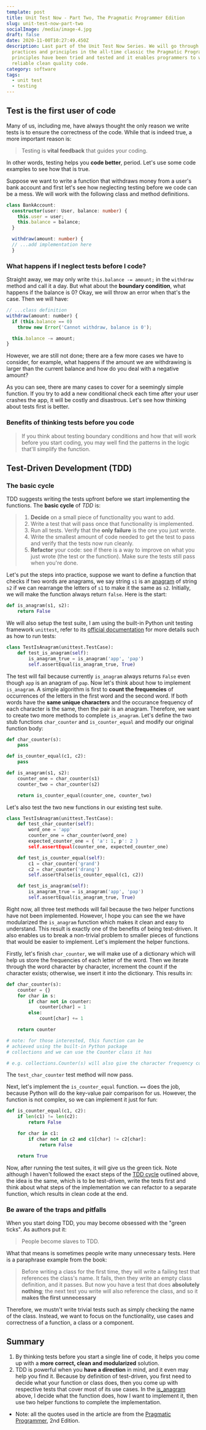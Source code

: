 ```yaml
---
template: post
title: Unit Test Now - Part Two, The Pragmatic Programmer Edition
slug: unit-test-now-part-two
socialImage: /media/image-4.jpg
draft: false
date: 2020-11-00T10:27:49.450Z
description: Last part of the Unit Test Now Series. We will go through the best
  practices and principles in the all-time classic the Pragmatic Programmer. The
  principles have been tried and tested and it enables programmers to write
  reliable clean quality code.
category: software
tags:
  - unit test
  - testing
---
```


## Test is the first user of code

Many of us, including me, have always thought the only reason we write tests is to ensure the correctness of the code. While that is indeed true, a more important reason is:

> Testing is **vital feedback** that guides your coding.

In other words, testing helps you **code better**, period. Let's use some code examples to see how that is true.

Suppose we want to write a function that withdraws money from a user's bank account and first let's see how neglecting testing before we code can be a mess. We will work with the following class and method definitions.

```typescript
class BankAccount:
  constructor(user: User, balance: number) {
    this.user = user;
    this.balance = balance;
  }

  withdraw(amount: number) {
  // ...add implementation here
  }
```

### What happens if I neglect tests before I code?

Straight away, we may only write `this.balance -= amount;` in the `withdraw` method and call it a day. But what about the **boundary condition**, what happens if the balance is 0? Okay, we will throw an error when that's the case. Then we will have:

```javascript
// ...class definition
withdraw(amount: number) {
  if (this.balance == 0)
    throw new Error('Cannot withdraw, balance is 0');

  this.balance -= amount;
}
```

However, we are still not done; there are a few more cases we have to consider, for example, what happens if the amount we are withdrawing is larger than the current balance and how do you deal with a negative amount?

As you can see, there are many cases to cover for a seemingly simple function. If you try to add a new conditional check each time after your user crashes the app, it will be costly and disastrous. Let's see how thinking about tests first is better.

### Benefits of thinking tests before you code

> If you think about testing boundary conditions and how that will work before you start coding, you may well find the patterns in the logic that'll simplify the function.

## <a name='tdd' style='border:none;'>Test-Driven Development (TDD)</a>

### <a name='tdd-basic-cycle' style='border:none;'>The basic cycle</a>

TDD suggests writing the tests upfront before we start implementing the functions. The **basic cycle** of _TDD_ is:

> 1. **Decide** on a small piece of functionality you want to add.
> 2. Write a test that will pass once that functionality is implemented.
> 3. Run all tests. Verify that the **only failure** is the one you just wrote.
> 4. Write the smallest amount of code needed to get the test to pass and verify that the tests now run cleanly.
> 5. **Refactor** your code: see if there is a way to improve on what you just wrote (the test or the function). Make sure the tests still pass when you're done.

Let's put the steps into practice, suppose we want to define a function that checks if two words are anagrams, we say string `s1` is an [anagram](https://en.wikipedia.org/wiki/Anagram) of string `s2` if we can rearrange the letters of `s1` to make it the same as `s2`. Initially, we will make the function always return `false`. Here is the start:

```python
def is_anagram(s1, s2):
	return False
```

We will also setup the test suite, I am using the built-in Python unit testing framework `unittest`, refer to its [official documentation](https://docs.python.org/3/library/unittest.html) for more details such as how to run tests:

```python
class TestIsAnagram(unittest.TestCase):
	def test_is_anagram(self):
		is_anagram_true = is_anagram('app', 'pap')
		self.assertEqual(is_anagram_true, True)
```

The test will fail because currently `is_anagram` always returns `False` even though `app` is an anagram of `pap`. Now let's think about how to implement `is_anagram`. A simple algorithm is first to **count the frequencies** of occurrences of the letters in the first word and the second word. If both words have the **same unique characters** and the occurance frequency of each character is the same, then the pair is an anagram. Therefore, we want to create two more methods to complete `is_anagram`. Let's define the two stub functions `char_counter` and `is_counter_equal` and modify our original function body:

```python
def char_counter(s):
	pass

def is_counter_equal(c1, c2):
	pass

def is_anagram(s1, s2):
	counter_one = char_counter(s1)
	counter_two = char_counter(s2)

	return is_counter_equal(counter_one, counter_two)
```

Let's also test the two new functions in our existing test suite.

```python
class TestIsAnagram(unittest.TestCase):
	def test_char_counter(self):
		word_one = 'app'
		counter_one = char_counter(word_one)
		expected_counter_one = { 'a': 1, p': 2 }
		self.assertEqual(counter_one, expected_counter_one)

	def test_is_counter_equal(self):
		c1 = char_counter('grand')
		c2 = char_counter('drang')
		self.assertFalse(is_counter_equal(c1, c2))

	def test_is_anagram(self):
		is_anagram_true = is_anagram('app', 'pap')
		self.assertEqual(is_anagram_true, True)
```

Right now, all three test methods will fail because the two helper functions have not been implemented. However, I hope you can see the we have modularized the `is_anagram` function which makes it clean and easy to understand. This result is exactly one of the benefits of being test-driven. It also enables us to break a non-trivial problem to smaller pieces of functions that would be easier to implement. Let's implement the helper functions.

Firstly, let's finish `char_counter`, we will make use of a dictionary which will help us store the frequencies of each letter of the word. Then we iterate through the word character by character, increment the count if the character exists; otherwise, we insert it into the dictionary. This results in:

```python
def char_counter(s):
	counter = {}
	for char in s:
		if char not in counter:
			counter[char] = 1
		else:
			count[char] += 1

	return counter

# note: for those interested, this function can be
# achieved using the built-in Python package
# collections and we can use the Counter class it has

# e.g. collections.Counter(s) will also give the character frequency counts of the word.
```

The `test_char_counter` test method will now pass.

Next, let's implement the `is_counter_equal` function. `==` does the job, because Python will do the key-value pair comparison for us. However, the function is not complex, so we can implement it just for fun:

```python
def is_counter_equal(c1, c2):
	if len(c1) != len(c2):
		return False

	for char in c1:
		if char not in c2 and c1[char] != c2[char]:
			return False

	return True
```

Now, after running the test suites, it will give us the green tick. Note although I haven't followed the exact steps of the [TDD cycle](#tdd-basic-cycle) outlined above, the idea is the same, which is to be test-driven, write the tests first and think about what steps of the implementation we can refactor to a separate function, which results in clean code at the end.

### Be aware of the traps and pitfalls

When you start doing TDD, you may become obsessed with the "green ticks". As authors put it:

> People become slaves to TDD.

What that means is sometimes people write many unnecessary tests. Here is a paraphrase example from the book:

> Before writing a class for the first time, they will write a failing test that references the class's name. It fails, then they write an empty class definition, and it passes. But now you have a test that does **absolutely nothing**; the next test you write will also reference the class, and so it **makes the first unnecessary**

Therefore, we mustn't write trivial tests such as simply checking the name of the class. Instead, we want to focus on the functionality, use cases and correctness of a function, a class or a component.

## Summary

1. By thinking tests before you start a single line of code, it helps you come up with a **more correct, clean and modularized** solution.
2. TDD is powerful when you **have a direction** in mind, and it even may help you find it. Because by definition of test-driven, you first need to decide what your function or class does, then you come up with respective tests that cover most of its use cases. In the [is_anagram](#tdd) above, I decide what the function does, how I want to implement it, then use two helper functions to complete the implementation.

- Note: all the quotes used in the article are from the [Pragmatic Programmer](https://en.wikipedia.org/wiki/The_Pragmatic_Programmer), 2nd Edition.
